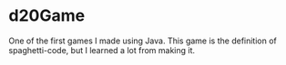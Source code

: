 # d20Game
One of the first games I made using Java. This game is the definition of spaghetti-code, but I learned a lot from making it.
